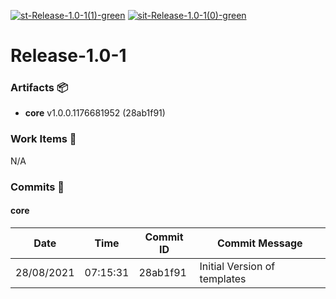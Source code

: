 [![st-Release-1.0-1(1)-green](https://img.shields.io/static/v1?label=st&message=Release-1.0-1(1)&color=green)](#9bb287b3a567ea276cd3a7a63bcd05224177aa26) [![sit-Release-1.0-1(0)-green](https://img.shields.io/static/v1?label=sit&message=Release-1.0-1(0)&color=green)](#9bb287b3a567ea276cd3a7a63bcd05224177aa26) 
<a id=9bb287b3a567ea276cd3a7a63bcd05224177aa26></a>
# Release-1.0-1
### Artifacts :package:
- **core**     v1.0.0.1176681952 (28ab1f91)

### Work Items :gem:
N/A

### Commits :book:

#### core
| Date       | Time     | Commit ID | Commit Message               |
| ---------- | -------- | --------- | ---------------------------- |
| 28/08/2021 | 07:15:31 | 28ab1f91  | Initial Version of templates |
